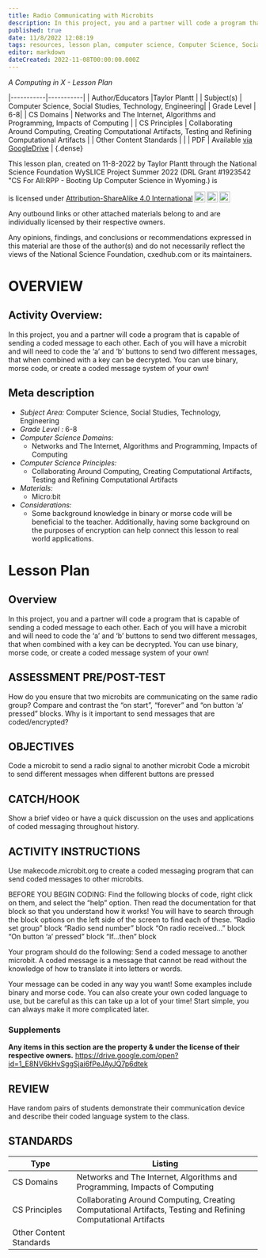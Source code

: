 ```yaml
---
title: Radio Communicating with Microbits
description: In this project, you and a partner will code a program that is capable of sending a coded message to each other. Each of you will have a microbit and will need to code the ‘a’ and ‘b’ buttons to send two different messages, that when combined with a key can be decrypted. You can use binary, morse code, or create a coded message system of your own!
published: true
date: 11/8/2022 12:08:19
tags: resources, lesson plan, computer science, Computer Science, Social Studies, Technology, Engineering 
editor: markdown
dateCreated: 2022-11-08T00:00:00.000Z
---
```

*A Computing in X - Lesson Plan*

|-----------|-----------|
| Author/Educators |Taylor Plantt |
| Subject(s) | Computer Science, Social Studies, Technology, Engineering|
| Grade Level | 6-8|
| CS Domains | Networks and The Internet, Algorithms and Programming, Impacts of Computing |
| CS Principles | Collaborating Around Computing, Creating Computational Artifacts, Testing and Refining Computational Artifacts |
| Other Content Standards |  | 
| PDF | Available [via GoogleDrive](https://drive.google.com/open?id=1QZwO8t0X_Fvucwsy-kfmU3aLtG1EaZfG) |
{.dense}






This lesson plan, created on 11-8-2022 by Taylor Plantt through the National Science Foundation WySLICE Project Summer 2022 (DRL Grant #1923542 "CS For All:RPP - Booting Up Computer Science in Wyoming.) is  <p xmlns:cc="http://creativecommons.org/ns#" >  is licensed under <a href="http://creativecommons.org/licenses/by-sa/4.0/?ref=chooser-v1" target="_blank" rel="license noopener noreferrer" style="display:inline-block;">Attribution-ShareAlike 4.0 International<img style="height:22px!important;margin-left:3px;vertical-align:text-bottom;" src="https://mirrors.creativecommons.org/presskit/icons/cc.svg?ref=chooser-v1"><img style="height:22px!important;margin-left:3px;vertical-align:text-bottom;" src="https://mirrors.creativecommons.org/presskit/icons/by.svg?ref=chooser-v1"><img style="height:22px!important;margin-left:3px;vertical-align:text-bottom;" src="https://mirrors.creativecommons.org/presskit/icons/sa.svg?ref=chooser-v1"></a></p>


Any outbound links or other attached materials belong to and are individually licensed by their respective owners. 


Any opinions, findings, and conclusions or recommendations expressed in this material are those of the author(s) and do not necessarily reflect the views of the National Science Foundation, cxedhub.com or its maintainers.


# OVERVIEW
## Activity Overview:  
In this project, you and a partner will code a program that is capable of sending a coded message to each other. Each of you will have a microbit and will need to code the ‘a’ and ‘b’ buttons to send two different messages, that when combined with a key can be decrypted. You can use binary, morse code, or create a coded message system of your own!
## Meta description
+ *Subject Area:* Computer Science, Social Studies, Technology, Engineering 
+ *Grade Level :* 6-8 
+ *Computer Science Domains:*
   + Networks and The Internet, Algorithms and Programming, Impacts of Computing
+ *Computer Science Principles:*
   + Collaborating Around Computing, Creating Computational Artifacts, Testing and Refining Computational Artifacts
+ *Materials:* 
   + Micro:bit
+ *Considerations:*
   + Some background knowledge in binary or morse code will be beneficial to the teacher. Additionally, having some background on the purposes of encryption can help connect this lesson to real world applications.


# Lesson Plan
## Overview
In this project, you and a partner will code a program that is capable of sending a coded message to each other. Each of you will have a microbit and will need to code the ‘a’ and ‘b’ buttons to send two different messages, that when combined with a key can be decrypted. You can use binary, morse code, or create a coded message system of your own!
## ASSESSMENT PRE/POST-TEST
How do you ensure that two microbits are communicating on the same radio group?
Compare and contrast the “on start”, “forever” and “on button ‘a’ pressed” blocks.
Why is it important to send messages that are coded/encrypted?
## OBJECTIVES
Code a microbit to send a radio signal to another microbit
Code a microbit to send different messages when different buttons are pressed


## CATCH/HOOK
Show a brief video or have a quick discussion on the uses and applications of coded messaging throughout history.


## ACTIVITY INSTRUCTIONS
Use makecode.microbit.org to create a coded messaging program that can send coded messages to other microbits.


BEFORE YOU BEGIN CODING:
Find the following blocks of code, right click on them, and select the “help” option. Then read the documentation for that block so that you understand how it works! You will have to search through the block options on the left side of the screen to find each of these.
“Radio set group” block
“Radio send number” block
“On radio received…” block
“On button ‘a’ pressed” block
“If…then” block


Your program should do the following:
Send a coded message to another microbit. A coded message is a message that cannot be read without the knowledge of how to translate it into letters or words.


Your message can be coded in any way you want! Some examples include binary and morse code. You can also create your own coded language to use, but be careful as this can take up a lot of your time! Start simple, you can always make it more complicated later.


### Supplements
**Any items in this section are the property & under the license of their respective owners.**
https://drive.google.com/open?id=1_E8NV6kHvSggSjai6fPeJAyJQ7p6dtek




## REVIEW
Have random pairs of students demonstrate their communication device and describe their coded language system to the class.
## STANDARDS        
| Type | Listing | 
|-----------|-----------|
| CS Domains  | Networks and The Internet, Algorithms and Programming, Impacts of Computing|
| CS Principles   | Collaborating Around Computing, Creating Computational Artifacts, Testing and Refining Computational Artifacts|
| Other Content Standards |   |